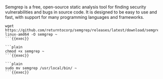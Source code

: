Semgrep is a free, open-source static analysis tool for finding security vulnerabilities and bugs in source code. It is designed to be easy to use and fast, with support for many programming languages and frameworks.

```plain
wget https://github.com/returntocorp/semgrep/releases/latest/download/semgrep-linux-amd64 -O semgrep ~
```{{exec}}

```plain
chmod +x semgrep ~
```{{exec}}

```plain
sudo mv semgrep /usr/local/bin/ ~
```{{exec}}

